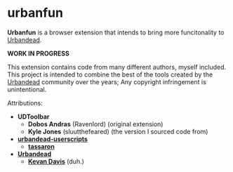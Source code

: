 
# urbanfun
**Urbanfun** is a browser extension that intends to bring more funcitonality to [Urbandead](http://urbandead.com).

**WORK IN PROGRESS**

This extension contains code from many different authors, myself included. This project is intended to combine the best of the tools created by the [Urbandead](http://urbandead.com) community over the years; Any copyright infringement is unintentional.

Attributions:
- **UDToolbar**
	- **Dobos Andras** (Ravenlord) (original extension)
	- **Kyle Jones** (sluutthefeared) (the version I sourced code from)
- **[urbandead-userscripts](https://github.com/tassaron/urbandead-userscripts)**
	- **[tassaron](https://github.com/tassaron)**
- **[Urbandead](http://urbandead.com)**
	-  **[Kevan Davis](http://kevan.org)**  (duh.)

